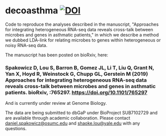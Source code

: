 # decoasthma [![DOI](https://zenodo.org/badge/255353495.svg)](https://zenodo.org/badge/latestdoi/255353495)
Code to reproduce the analyses described in the manuscript, "Approaches for integrating heterogeneous RNA-seq data reveals cross-talk between microbes and genes in asthmatic patients," in which we describe a method we dubbed LDA-link for relating microbes to genes within heterogeneous or noisy RNA-seq data. 

The manuscript has been posted on bioRxiv, here:

### Spakowicz D, Lou S, Barron B, Gomez JL, Li T, Liu Q, Grant N, Yan X, Hoyd R, Weinstock G, Chupp GL, Gerstein M (2019) Approaches for integrating heterogeneous RNA-seq data reveals cross-talk between microbes and genes in asthmatic patients. bioRxiv, :765297. https://doi.org/10.1101/765297

 And is currently under review at Genome Biology.

The data are being submitted to dbGaP under BioProject SUB7102729 and are available through academic collaboration. Please contact daniel.spakowicz@osumc.edu and shaoke.lou@yale.edu with any questions. 

